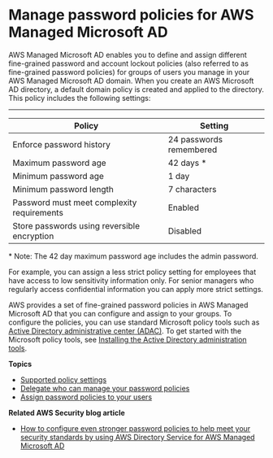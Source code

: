 # Manage password policies for AWS Managed Microsoft AD<a name="ms_ad_password_policies"></a>

AWS Managed Microsoft AD enables you to define and assign different fine\-grained password and account lockout policies \(also referred to as fine\-grained password policies\) for groups of users you manage in your AWS Managed Microsoft AD domain\. When you create an AWS Microsoft AD directory, a default domain policy is created and applied to the directory\. This policy includes the following settings:


****  

| Policy | Setting | 
| --- | --- | 
| Enforce password history | 24 passwords remembered | 
| Maximum password age | 42 days \* | 
| Minimum password age | 1 day | 
| Minimum password length | 7 characters | 
| Password must meet complexity requirements | Enabled | 
| Store passwords using reversible encryption | Disabled | 

\* Note: The 42 day maximum password age includes the admin password\. 

For example, you can assign a less strict policy setting for employees that have access to low sensitivity information only\. For senior managers who regularly access confidential information you can apply more strict settings\. 

AWS provides a set of fine\-grained password policies in AWS Managed Microsoft AD that you can configure and assign to your groups\. To configure the policies, you can use standard Microsoft policy tools such as [Active Directory administrative center \(ADAC\)](https://technet.microsoft.com/en-us/library/dd560651.aspx)\. To get started with the Microsoft policy tools, see [Installing the Active Directory administration tools](ms_ad_install_ad_tools.md)\.

**Topics**
+ [Supported policy settings](supportedpolicysettings.md)
+ [Delegate who can manage your password policies](delegatepasswordpolicies.md)
+ [Assign password policies to your users](assignpasswordpolicies.md)

**Related AWS Security blog article**
+ [How to configure even stronger password policies to help meet your security standards by using AWS Directory Service for AWS Managed Microsoft AD](https://aws.amazon.com/blogs/security/how-to-configure-even-stronger-password-policies-to-help-meet-your-security-standards-by-using-aws-directory-service-for-microsoft-active-directory/)